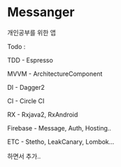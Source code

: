# Messanger

개인공부를 위한 앱

Todo : 

TDD       - Espresso

MVVM      - ArchitectureComponent

DI        - Dagger2

CI        - Circle CI

RX        - Rxjava2, RxAndroid

Firebase  - Message, Auth, Hosting..

ETC       - Stetho, LeakCanary, Lombok...

하면서 추가..
